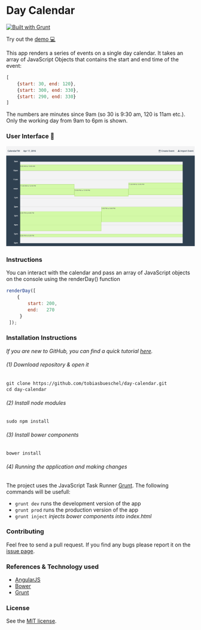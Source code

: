 # Day Calendar
[![Built with Grunt](https://cdn.gruntjs.com/builtwith.svg)](http://gruntjs.com/)

Try out the [demo :computer:](https://calendartm.firebaseapp.com/)

This app renders a series of events on a single day calendar. It takes an array of JavaScript Objects that contains the start and end time of the event:

```javascript
[
    {start: 30, end: 120},
    {start: 300, end: 330},
    {start: 290, end: 330}
]
```

The numbers are minutes since 9am (so 30 is 9:30 am, 120 is 11am etc.). Only the working day from 9am to 6pm is shown.

### User Interface :calendar:

![screenshot](https://github.com/tobiasbueschel/day-calendar/blob/master/ui.png)

### Instructions

You can interact with the calendar and pass an array of JavaScript objects on the console using the renderDay() function

```javascript
renderDay([
    { 
        start: 200,
        end:   270
     }
 ]);
```

### Installation Instructions
*If you are new to GitHub, you can find a quick tutorial [here](http://readwrite.com/2013/09/30/understanding-github-a-journey-for-beginners-part-1).*

###### (1) Download repository & open it

```shell
git clone https://github.com/tobiasbueschel/day-calendar.git
cd day-calendar
```

###### (2) Install node modules

```shell
sudo npm install
```

###### (3) Install bower components

```shell
bower install
```

###### (4) Running the application and making changes
The project uses the JavaScript Task Runner [Grunt](http://gruntjs.com/). The following commands will be usefull:

+ `grunt dev` runs the development version of the app
+ `grunt prod` runs the production version of the app
+ `grunt inject` _injects bower components into index.html_

### Contributing
Feel free to send a pull request. If you find any bugs please report it on the [issue page](https://github.com/tobiasbueschel/day-calendar/issues).

### References & Technology used 
+ [AngularJS](https://angularjs.org/)
+ [Bower](http://bower.io/)
+ [Grunt](http://gruntjs.com/)

### License
See the [MIT license](/LICENSE).
